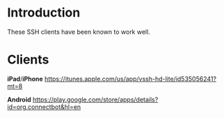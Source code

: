 # Introduction #

These SSH clients have been known to work well.


# Clients #
**iPad**/**iPhone**
https://itunes.apple.com/us/app/vssh-hd-lite/id535056241?mt=8

**Android**
https://play.google.com/store/apps/details?id=org.connectbot&hl=en